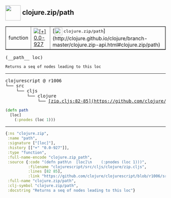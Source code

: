 ## <img width="48px" valign="middle" src="http://i.imgur.com/Hi20huC.png"> clojure.zip/path

 <table border="1">
<tr>
<td>function</td>
<td><a href="https://github.com/cljsinfo/api-refs/tree/0.0-927"><img valign="middle" alt="[+] 0.0-927" src="https://img.shields.io/badge/+-0.0--927-lightgrey.svg"></a> </td>
<td>
[<img height="24px" valign="middle" src="http://i.imgur.com/1GjPKvB.png"> <samp>clojure.zip/path</samp>](http://clojure.github.io/clojure/branch-master/clojure.zip-api.html#clojure.zip/path)
</td>
</tr>
</table>

 <samp>
(__path__ loc)<br>
</samp>

```
Returns a seq of nodes leading to this loc
```

---

 <pre>
clojurescript @ r1006
└── src
    └── cljs
        └── clojure
            └── <ins>[zip.cljs:82-85](https://github.com/clojure/clojurescript/blob/r1006/src/cljs/clojure/zip.cljs#L82-L85)</ins>
</pre>

```clj
(defn path
  [loc]
    (:pnodes (loc 1)))
```


---

```clj
{:ns "clojure.zip",
 :name "path",
 :signature ["[loc]"],
 :history [["+" "0.0-927"]],
 :type "function",
 :full-name-encode "clojure.zip_path",
 :source {:code "(defn path\n  [loc]\n    (:pnodes (loc 1)))",
          :filename "clojurescript/src/cljs/clojure/zip.cljs",
          :lines [82 85],
          :link "https://github.com/clojure/clojurescript/blob/r1006/src/cljs/clojure/zip.cljs#L82-L85"},
 :full-name "clojure.zip/path",
 :clj-symbol "clojure.zip/path",
 :docstring "Returns a seq of nodes leading to this loc"}

```
